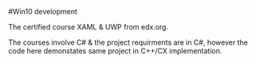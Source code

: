 #Win10 development

The certified course XAML & UWP from edx.org.

The courses involve C# & the project requirments are in C#, however the code here demonstates same project in C++/CX implementation.